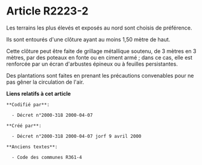 # Article R2223-2

Les terrains les plus élevés et exposés au nord sont choisis de préférence.

Ils sont entourés d'une clôture ayant au moins 1,50 mètre de haut.

Cette clôture peut être faite de grillage métallique soutenu, de 3 mètres en 3 mètres, par des poteaux en fonte ou en ciment
armé ; dans ce cas, elle est renforcée par un écran d'arbustes épineux ou à feuilles persistantes.

Des plantations sont faites en prenant les précautions convenables pour ne pas gêner la circulation de l'air.

**Liens relatifs à cet article**

	**Codifié par**:

	  - Décret n°2000-318 2000-04-07

	**Créé par**:

	  - Décret n°2000-318 2000-04-07 jorf 9 avril 2000

	**Anciens textes**:

	  - Code des communes R361-4
